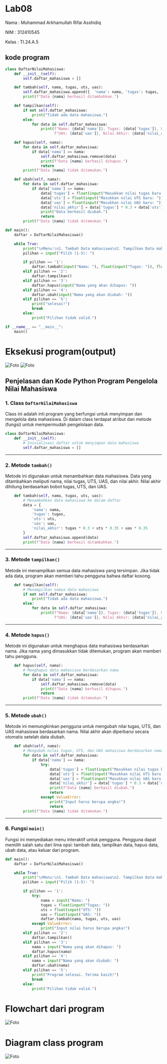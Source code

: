 # Lab08

Nama  : Muhammad Arkhamullah Rifai Asshidiq

NIM   : 312410545

Kelas : TI.24.A.5

## kode program
```python
class DaftarNilaiMahasiswa:
    def __init__(self):
        self.daftar_mahasiswa = []

    def tambah(self, nama, tugas, uts, uas):
        self.daftar_mahasiswa.append({  'nama': nama, 'tugas': tugas,  'uts': uts, 'uas': uas,  'nilai_akhir': tugas * 0.3 + uts * 0.35 + uas * 0.35 })
        print(f"Data {nama} berhasil ditambahkan.")

    def tampilkan(self):
        if not self.daftar_mahasiswa:
            print("Tidak ada data mahasiswa.")
        else:
            for data in self.daftar_mahasiswa:
                print(f"Nama: {data['nama']}, Tugas: {data['tugas']}, UTS: {data['uts']}, "
                      f"UAS: {data['uas']}, Nilai Akhir: {data['nilai_akhir']:.2f}")

    def hapus(self, nama):
        for data in self.daftar_mahasiswa:
            if data['nama'] == nama:
                self.daftar_mahasiswa.remove(data)
                print(f"Data {nama} berhasil dihapus.")
                return
        print(f"Data {nama} tidak ditemukan.")

    def ubah(self, nama):
        for data in self.daftar_mahasiswa:
            if data['nama'] == nama:
                data['tugas'] = float(input("Masukkan nilai tugas baru: "))
                data['uts'] = float(input("Masukkan nilai UTS baru: "))
                data['uas'] = float(input("Masukkan nilai UAS baru: "))
                data['nilai_akhir'] = data['tugas'] * 0.3 + data['uts'] * 0.35 + data['uas'] * 0.35
                print("Data berhasil diubah.")
                return
        print(f"Data {nama} tidak ditemukan.")

def main():
    daftar = DaftarNilaiMahasiswa()

    while True:
        print("\nMenu:\n1. Tambah Data mahasiswa\n2. Tampilkan Data mahasiswa\n3. Hapus Data mahasiswa\n4. Ubah Data mahasiswa\n5. Keluar")
        pilihan = input("Pilih (1-5): ")

        if pilihan == '1':
            daftar.tambah(input("Nama: "), float(input("Tugas: ")), float(input("UTS: ")), float(input("UAS: ")))
        elif pilihan == '2':
            daftar.tampilkan()
        elif pilihan == '3':
            daftar.hapus(input("Nama yang akan dihapus: "))
        elif pilihan == '4':
            daftar.ubah(input("Nama yang akan diubah: "))
        elif pilihan == '5':
            print("selesai!")
            break
        else:
            print("Pilihan tidak valid.")

if __name__ == "__main__":
    main()
```
# Eksekusi program(output)
![Foto](https://github.com/MuhammadArkham/Lab08/blob/main/Screenshot%202024-12-10%20170943.png?raw=true)
![Foto](https://github.com/MuhammadArkham/Lab08/blob/main/Screenshot%202024-12-10%20171004.png?raw=true)

## Penjelasan dan Kode Python Program Pengelola Nilai Mahasiswa

### 1. Class `DaftarNilaiMahasiswa`
  
Class ini adalah inti program yang berfungsi untuk menyimpan dan mengelola data mahasiswa. Di dalam class terdapat atribut dan metode (fungsi) untuk mempermudah pengelolaan data.

```python
class DaftarNilaiMahasiswa:
    def __init__(self):
        # Inisialisasi daftar untuk menyimpan data mahasiswa
        self.daftar_mahasiswa = []
```

---

### 2. Metode `tambah()`
 
Metode ini digunakan untuk menambahkan data mahasiswa. Data yang ditambahkan meliputi nama, nilai tugas, UTS, UAS, dan nilai akhir. Nilai akhir dihitung berdasarkan bobot tugas, UTS, dan UAS.

```python
    def tambah(self, nama, tugas, uts, uas):
        # Menambahkan data mahasiswa ke dalam daftar
        data = {
            'nama': nama,
            'tugas': tugas,
            'uts': uts,
            'uas': uas,
            'nilai_akhir': tugas * 0.3 + uts * 0.35 + uas * 0.35
        }
        self.daftar_mahasiswa.append(data)
        print(f"Data {nama} berhasil ditambahkan.")
```

---

### 3. Metode `tampilkan()`

Metode ini menampilkan semua data mahasiswa yang tersimpan. Jika tidak ada data, program akan memberi tahu pengguna bahwa daftar kosong.

```python
    def tampilkan(self):
        # Menampilkan semua data mahasiswa
        if not self.daftar_mahasiswa:
            print("Tidak ada data mahasiswa.")
        else:
            for data in self.daftar_mahasiswa:
                print(f"Nama: {data['nama']}, Tugas: {data['tugas']}, UTS: {data['uts']}, "
                      f"UAS: {data['uas']}, Nilai Akhir: {data['nilai_akhir']:.2f}")
```

---

### 4. Metode `hapus()`

Metode ini digunakan untuk menghapus data mahasiswa berdasarkan nama. Jika nama yang dimasukkan tidak ditemukan, program akan memberi tahu pengguna.


```python
    def hapus(self, nama):
        # Menghapus data mahasiswa berdasarkan nama
        for data in self.daftar_mahasiswa:
            if data['nama'] == nama:
                self.daftar_mahasiswa.remove(data)
                print(f"Data {nama} berhasil dihapus.")
                return
        print(f"Data {nama} tidak ditemukan.")
```

---
### 5. Metode `ubah()`
 
Metode ini memungkinkan pengguna untuk mengubah nilai tugas, UTS, dan UAS mahasiswa berdasarkan nama. Nilai akhir akan diperbarui secara otomatis setelah data diubah.

```python
    def ubah(self, nama):
        # Mengubah nilai tugas, UTS, dan UAS mahasiswa berdasarkan nama
        for data in self.daftar_mahasiswa:
            if data['nama'] == nama:
                try:
                    data['tugas'] = float(input("Masukkan nilai tugas baru: "))
                    data['uts'] = float(input("Masukkan nilai UTS baru: "))
                    data['uas'] = float(input("Masukkan nilai UAS baru: "))
                    data['nilai_akhir'] = data['tugas'] * 0.3 + data['uts'] * 0.35 + data['uas'] * 0.35
                    print(f"Data {nama} berhasil diubah.")
                    return
                except ValueError:
                    print("Input harus berupa angka!")
                    return
        print(f"Data {nama} tidak ditemukan.")
```
---
### 6. Fungsi `main()`
  
Fungsi ini menyediakan menu interaktif untuk pengguna. Pengguna dapat memilih salah satu dari lima opsi: tambah data, tampilkan data, hapus data, ubah data, atau keluar dari program.

```python
def main():
    daftar = DaftarNilaiMahasiswa()

    while True:
        print("\nMenu:\n1. Tambah Data mahasiswa\n2. Tampilkan Data mahasiswa\n3. Hapus Data mahasiswa\n4. Ubah Data mahasiswa\n5. Keluar")
        pilihan = input("Pilih (1-5): ")

        if pilihan == '1':
            try:
                nama = input("Nama: ")
                tugas = float(input("Tugas: "))
                uts = float(input("UTS: "))
                uas = float(input("UAS: "))
                daftar.tambah(nama, tugas, uts, uas)
            except ValueError:
                print("Input nilai harus berupa angka!")
        elif pilihan == '2':
            daftar.tampilkan()
        elif pilihan == '3':
            nama = input("Nama yang akan dihapus: ")
            daftar.hapus(nama)
        elif pilihan == '4':
            nama = input("Nama yang akan diubah: ")
            daftar.ubah(nama)
        elif pilihan == '5':
            print("Program selesai. Terima kasih!")
            break
        else:
            print("Pilihan tidak valid.")
```

# Flowchart dari program 
![Foto](https://github.com/MuhammadArkham/Lab08/blob/main/Flowchart.png?raw=true)

# Diagram class program
![Foto](https://github.com/MuhammadArkham/Lab08/blob/main/diagram%20class.png?raw=true)
